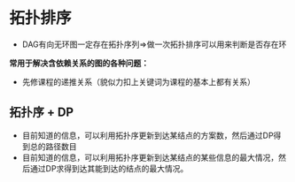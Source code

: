 # 拓扑排序

- DAG有向无环图一定存在拓扑序列=>做一次拓扑排序可以用来判断是否存在环

**常用于解决含依赖关系的图的各种问题：**

- 先修课程的递推关系（貌似力扣上关键词为课程的基本上都有关系）



## 拓扑序 + DP

- 目前知道的信息，可以利用拓扑序更新到达某结点的方案数，然后通过DP得到总的路径数目
- 目前知道的信息，可以利用拓扑序更新到达某结点的某些信息的最大情况，然后通过DP求得到达其能到达的结点的最大情况。

